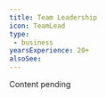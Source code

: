 ```yaml
---
title: Team Leadership
icon: TeamLead
type:
 - business
yearsExperience: 20+
alsoSee:
---
```


Content pending
